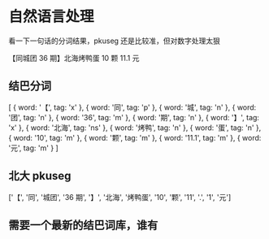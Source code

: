 # 自然语言处理

看一下一句话的分词结果，pkuseg 还是比较准，但对数字处理太狠

【同城团 36 期】北海烤鸭蛋 10 颗 11.1 元

## 结巴分词

[ { word: '【', tag: 'x' },
{ word: '同', tag: 'p' },
{ word: '城', tag: 'n' },
{ word: '团', tag: 'n' },
{ word: '36', tag: 'm' },
{ word: '期', tag: 'n' },
{ word: '】', tag: 'x' },
{ word: '北海', tag: 'ns' },
{ word: '烤鸭', tag: 'n' },
{ word: '蛋', tag: 'n' },
{ word: '10', tag: 'm' },
{ word: '颗', tag: 'm' },
{ word: '11.1', tag: 'm' },
{ word: '元', tag: 'm' } ]

## 北大 pkuseg

['【', '同', '城团', '36 期', '】', '北海', '烤鸭蛋', '10', '颗', '11', '.', '1', '元']

## 需要一个最新的结巴词库，谁有
